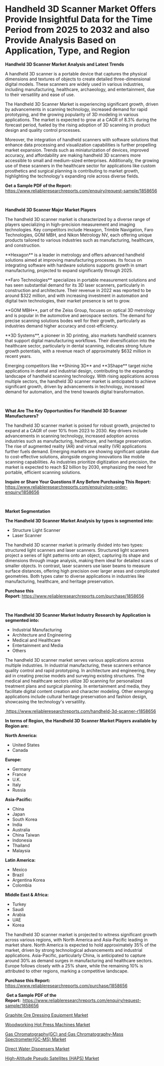 <p><h1>Handheld 3D Scanner Market Offers Provide Insightful Data for the Time Period from 2025 to 2032 and also Provide Analysis Based on Application, Type, and Region</h1></p><p><strong>Handheld 3D Scanner Market Analysis and Latest Trends</strong></p>
<p><p>A handheld 3D scanner is a portable device that captures the physical dimensions and textures of objects to create detailed three-dimensional digital models. These scanners are widely used in various industries, including manufacturing, healthcare, archaeology, and entertainment, due to their versatility and ease of use.</p><p>The Handheld 3D Scanner Market is experiencing significant growth, driven by advancements in scanning technology, increased demand for rapid prototyping, and the growing popularity of 3D modeling in various applications. The market is expected to grow at a CAGR of 8.3% during the forecast period, fueled by the rising adoption of 3D scanning in product design and quality control processes.</p><p>Moreover, the integration of handheld scanners with software solutions that enhance data processing and visualization capabilities is further propelling market expansion. Trends such as miniaturization of devices, improved accuracy, and affordability are making handheld 3D scanners more accessible to small and medium-sized enterprises. Additionally, the growing use of these scanners in the healthcare sector for applications like custom prosthetics and surgical planning is contributing to market growth, highlighting the technology's expanding role across diverse fields.</p></p>
<p><strong>Get a Sample PDF of the Report:&nbsp;</strong> <a href="https://www.reliableresearchreports.com/enquiry/request-sample/1858656?utm_campaign=8&utm_medium=2&utm_source=Github&utm_content=ia&utm_term=28022025&utm_id=handheld-3d-scanner">https://www.reliableresearchreports.com/enquiry/request-sample/1858656</a></p>
<p>&nbsp;</p>
<p><strong>Handheld 3D Scanner Major Market Players</strong></p>
<p><p>The handheld 3D scanner market is characterized by a diverse range of players specializing in high-precision measurement and imaging technologies. Key competitors include Hexagon, Trimble Navigation, Faro Technologies, GOM MBH, and Nikon Metrology NV, each offering unique products tailored to various industries such as manufacturing, healthcare, and construction.</p><p>**Hexagon** is a leader in metrology and offers advanced handheld solutions aimed at improving manufacturing processes. Its focus on integrating software with hardware solutions supports growth in smart manufacturing, projected to expand significantly through 2025.</p><p>**Faro Technologies** specializes in portable measurement solutions and has seen substantial demand for its 3D laser scanners, particularly in construction and architecture. Their revenue in 2022 was reported to be around $322 million, and with increasing investment in automation and digital twin technologies, their market presence is set to grow.</p><p>**GOM MBH**, part of the Zeiss Group, focuses on optical 3D metrology and is popular in the automotive and aerospace sectors. The demand for precise scanning solutions bodes well for their growth, particularly as industries demand higher accuracy and cost-efficiency.</p><p>**3D Systems**, a pioneer in 3D printing, also markets handheld scanners that support digital manufacturing workflows. Their diversification into the healthcare sector, particularly in dental scanning, indicates strong future growth potentials, with a revenue reach of approximately $632 million in recent years.</p><p>Emerging competitors like **Shining 3D** and **3Shape** target niche applications in dental and industrial design, contributing to the expanding landscape of handheld scanning technology. With rising applications across multiple sectors, the handheld 3D scanner market is anticipated to achieve significant growth, driven by advancements in technology, increased demand for automation, and the trend towards digital transformation.</p></p>
<p>&nbsp;</p>
<p><strong>What Are The Key Opportunities For Handheld 3D Scanner Manufacturers?</strong></p>
<p><p>The handheld 3D scanner market is poised for robust growth, projected to expand at a CAGR of over 10% from 2023 to 2030. Key drivers include advancements in scanning technology, increased adoption across industries such as manufacturing, healthcare, and heritage preservation. The rise of augmented reality (AR) and virtual reality (VR) applications further fuels demand. Emerging markets are showing significant uptake due to cost-effective solutions, alongside ongoing innovations like mobile scanning capabilities. As industries prioritize digitization and precision, the market is expected to reach $2 billion by 2030, emphasizing the need for portable, efficient scanning solutions.</p></p>
<p><strong>Inquire or Share Your Questions If Any Before Purchasing This Report:</strong> <a href="https://www.reliableresearchreports.com/enquiry/pre-order-enquiry/1858656?utm_campaign=8&utm_medium=2&utm_source=Github&utm_content=ia&utm_term=28022025&utm_id=handheld-3d-scanner">https://www.reliableresearchreports.com/enquiry/pre-order-enquiry/1858656</a></p>
<p>&nbsp;</p>
<p><strong>Market Segmentation</strong></p>
<p><strong>The Handheld 3D Scanner Market Analysis by types is segmented into:</strong></p>
<p><ul><li>Structure Light Scanner</li><li>Laser Scanner</li></ul></p>
<p><p>The handheld 3D scanner market is primarily divided into two types: structured light scanners and laser scanners. Structured light scanners project a series of light patterns onto an object, capturing its shape and dimensions through image analysis, making them ideal for detailed scans of smaller objects. In contrast, laser scanners use laser beams to measure surface distances, offering high precision over larger areas and complicated geometries. Both types cater to diverse applications in industries like manufacturing, healthcare, and heritage preservation.</p></p>
<p><strong>Purchase this Report:&nbsp;</strong><a href="https://www.reliableresearchreports.com/purchase/1858656?utm_campaign=8&utm_medium=2&utm_source=Github&utm_content=ia&utm_term=28022025&utm_id=handheld-3d-scanner">https://www.reliableresearchreports.com/purchase/1858656</a></p>
<p>&nbsp;</p>
<p><strong>The Handheld 3D Scanner Market Industry Research by Application is segmented into:</strong></p>
<p><ul><li>Industrial Manufacturing</li><li>Architecture and Engineering</li><li>Medical and Healthcare</li><li>Entertainment and Media</li><li>Others</li></ul></p>
<p><p>The handheld 3D scanner market serves various applications across multiple industries. In industrial manufacturing, these scanners enhance quality control and rapid prototyping. In architecture and engineering, they aid in creating precise models and surveying existing structures. The medical and healthcare sectors utilize 3D scanning for personalized treatment plans and surgical planning. In entertainment and media, they facilitate digital content creation and character modeling. Other emerging applications include cultural heritage preservation and fashion design, showcasing the technology's versatility.</p></p>
<p><a href="https://www.reliableresearchreports.com/handheld-3d-scanner-r1858656?utm_campaign=8&utm_medium=2&utm_source=Github&utm_content=ia&utm_term=28022025&utm_id=handheld-3d-scanner">&nbsp;https://www.reliableresearchreports.com/handheld-3d-scanner-r1858656</a></p>
<p><strong>In terms of Region, the Handheld 3D Scanner Market Players available by Region are:</strong></p>
<p>
    <p> <strong> North America: </strong>
        <ul>
            <li>United States</li>
            <li>Canada</li>
        </ul>
        </p> 
    <p> <strong> Europe: </strong>
        <ul>
            <li>Germany</li>
            <li>France</li>
            <li>U.K.</li>
            <li>Italy</li>
            <li>Russia</li>
        </ul>
        </p> 
    <p> <strong> Asia-Pacific: </strong>
        <ul>
            <li>China</li>
            <li>Japan</li>
            <li>South Korea</li>
            <li>India</li>
            <li>Australia</li>
            <li>China Taiwan</li>
            <li>Indonesia</li>
            <li>Thailand</li>
            <li>Malaysia</li>
        </ul>
        </p> 
    <p> <strong> Latin America: </strong>
        <ul>
            <li>Mexico</li>
            <li>Brazil</li>
            <li>Argentina Korea</li>
            <li>Colombia</li>
        </ul>
        </p> 
    <p> <strong> Middle East & Africa: </strong>
        <ul>
            <li>Turkey</li>
            <li>Saudi</li>
            <li>Arabia</li>
            <li>UAE</li>
            <li>Korea</li>
        </ul>
    </p>
    </p>
<p><p>The handheld 3D scanner market is projected to witness significant growth across various regions, with North America and Asia-Pacific leading in market share. North America is expected to hold approximately 35% of the market, driven by strong technological advancements and industrial applications. Asia-Pacific, particularly China, is anticipated to capture around 30% as demand surges in manufacturing and healthcare sectors. Europe follows closely with a 25% share, while the remaining 10% is attributed to other regions, marking a competitive landscape.</p></p>
<p><strong>Purchase this Report: </strong><a href="https://www.reliableresearchreports.com/purchase/1858656?utm_campaign=8&utm_medium=2&utm_source=Github&utm_content=ia&utm_term=28022025&utm_id=handheld-3d-scanner">https://www.reliableresearchreports.com/purchase/1858656</a></p>
<p>&nbsp;<strong>Get a Sample PDF of the Report:&nbsp;&nbsp;</strong><a href="https://www.reliableresearchreports.com/enquiry/request-sample/1858656?utm_campaign=8&utm_medium=2&utm_source=Github&utm_content=ia&utm_term=28022025&utm_id=handheld-3d-scanner">https://www.reliableresearchreports.com/enquiry/request-sample/1858656</a></p>
<p><strong></strong></p>
<p><p><a href="https://github.com/bmorecock/Market-Research-Report-List-6/blob/main/graphite-ore-dressing-equipment-market.md?utm_campaign=8&utm_medium=2&utm_source=Github&utm_content=ia&utm_term=28022025&utm_id=handheld-3d-scanner">Graphite Ore Dressing Equipment Market</a></p><p><a href="https://github.com/raynopellekz/Market-Research-Report-List-1/blob/main/woodworking-hot-press-machines-market.md?utm_campaign=8&utm_medium=2&utm_source=Github&utm_content=ia&utm_term=28022025&utm_id=handheld-3d-scanner">Woodworking Hot Press Machines Market</a></p><p><a href="https://github.com/RickHolmes3/Market-Research-Report-List-7/blob/main/gas-chromatographygc-and-gas-chromatography-mass-spectrometergc-ms-market.md?utm_campaign=8&utm_medium=2&utm_source=Github&utm_content=ia&utm_term=28022025&utm_id=handheld-3d-scanner">Gas Chromatography(GC) and Gas Chromatography-Mass Spectrometer(GC-MS) Market</a></p><p><a href="https://github.com/brogepiskeun/Market-Research-Report-List-1/blob/main/direct-water-dispensers-market.md?utm_campaign=8&utm_medium=2&utm_source=Github&utm_content=ia&utm_term=28022025&utm_id=handheld-3d-scanner">Direct Water Dispensers Market</a></p><p><a href="https://github.com/Krish2023na/Market-Research-Report-List-7/blob/main/high-altitude-pseudo-satellites-haps-market.md?utm_campaign=8&utm_medium=2&utm_source=Github&utm_content=ia&utm_term=28022025&utm_id=handheld-3d-scanner">High-Altitude Pseudo Satellites (HAPS) Market</a></p></p>